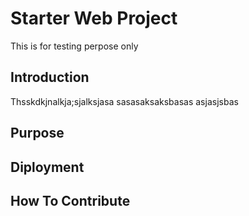 # Starter Web Project

This is for testing perpose only
## Introduction

Thsskdkjnalkja;sjalksjasa sasasaksaksbasas asjasjsbas
## Purpose

## Diployment 

## How To Contribute

